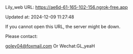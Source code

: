Lily_web URL: https://ae6d-61-165-102-156.ngrok-free.app

Updated at: 2024-12-09 11:27:48

If you cannot open this URL, the server might be down.

Please contact: 

goley04@foxmail.com Or Wechat:GL_yeaH